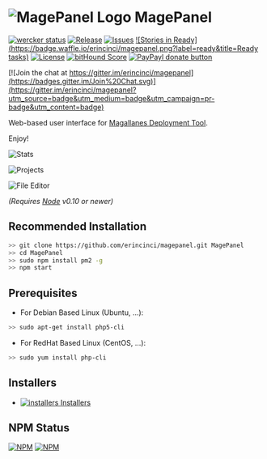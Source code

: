# ![MagePanel Logo](http://s23.postimg.org/t7m6upgzb/magepanel.png) MagePanel #

[![wercker status](https://app.wercker.com/status/0e31f751a3c9100051d7624693b68a7d/s "wercker status")](https://app.wercker.com/project/bykey/0e31f751a3c9100051d7624693b68a7d)
[![Release](http://img.shields.io/github/release/erincinci/magepanel.svg)](https://github.com/erincinci/magepanel/releases)
[![Issues](http://img.shields.io/github/issues/erincinci/magepanel.svg)](https://github.com/erincinci/magepanel/issues?q=is%3Aopen)
[![Stories in Ready](https://badge.waffle.io/erincinci/magepanel.png?label=ready&title=Ready tasks)](https://waffle.io/erincinci/magepanel)
[![License](http://img.shields.io/badge/license-GNU-red.svg)](https://github.com/erincinci/magepanel/blob/master/LICENSE)
[![bitHound Score](https://www.bithound.io/github/erincinci/magepanel/badges/score.svg)](https://www.bithound.io/github/erincinci/magepanel)
[![PayPayl donate button](https://img.shields.io/badge/paypal-donate-blue.svg)](https://www.paypal.com/cgi-bin/webscr?cmd=_s-xclick&hosted_button_id=SZ4A3B92ZF7LE "Donate once-off to MagePanel project using Paypal")

[![Join the chat at https://gitter.im/erincinci/magepanel](https://badges.gitter.im/Join%20Chat.svg)](https://gitter.im/erincinci/magepanel?utm_source=badge&utm_medium=badge&utm_campaign=pr-badge&utm_content=badge)

Web-based user interface for [Magallanes Deployment Tool](http://magephp.com/).

Enjoy!

![Stats](http://s13.postimg.org/ideg9k8vb/mage_stats.png)

![Projects](http://s13.postimg.org/l4xq067dz/mage_projects.png)

![File Editor](http://s13.postimg.org/hp5lqma5j/mage_fileedit.png)

*(Requires [Node](http://nodejs.org/) v0.10 or newer)*

## Recommended Installation ##

```bash
>> git clone https://github.com/erincinci/magepanel.git MagePanel
>> cd MagePanel
>> sudo npm install pm2 -g
>> npm start
```

## Prerequisites ##

- For Debian Based Linux (Ubuntu, ...):
```bash
>> sudo apt-get install php5-cli
```
- For RedHat Based Linux (CentOS, ...):
```bash
>> sudo yum install php-cli
```

## Installers ##

- [![installers](http://s11.postimg.org/e3jzqgcn3/installer.png) Installers](https://github.com/erincinci/magepanel/releases/latest)

## NPM Status

[![NPM](https://nodei.co/npm/magepanel.png?downloads=true&downloadRank=true&stars=true)](https://nodei.co/npm/magepanel/)
[![NPM](https://nodei.co/npm-dl/magepanel.png?height=3)](https://nodei.co/npm/magepanel/)

